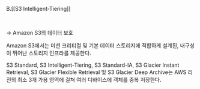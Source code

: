 B.[[S3 Intelligent-Tiering]]

​

→ Amazon S3의 데이터 보호

Amazon S3에서는 미션 크리티컬 및 기본 데이터 스토리지에 적합하게 설계된, 내구성이 뛰어난 스토리지 인프라를 제공한다.

S3 Standard, S3 Intelligent-Tiering, S3 Standard-IA, S3 Glacier Instant Retrieval, S3 Glacier Flexible Retrieval 및 S3 Glacier Deep Archive는 AWS 리전의 최소 3개 가용 영역에 걸쳐 여러 디바이스에 객체를 중복 저장한다.